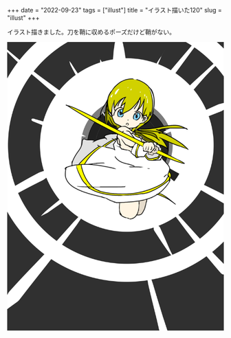 +++
date = "2022-09-23"
tags = ["illust"]
title = "イラスト描いた120"
slug = "illust"
+++

イラスト描きました。刀を鞘に収めるポーズだけど鞘がない。

![](/img/yui_120.png)

